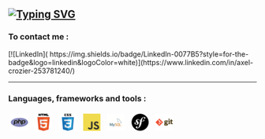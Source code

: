 <a href="https://git.io/typing-svg"><img src="https://readme-typing-svg.demolab.com?font=Fira+Code&pause=1000&color=22E4F7&center=faux&vCenter=vrai&multiline=true&width=650&height=110&lines=Hi+everyone+!+Welcome+to+my+GitHub;I%E2%80%99m+currently+working+on+became+a+backend+developper;I%E2%80%99m+learning+HTML%2C+CSS%2C+JS%2C+PHP%2C+MySQL+and+Symfony;I+look+forward+to+working+with+you+in+the+future+!" alt="Typing SVG" /></a>
---
<h3>To contact me : </h3>
[![LinkedIn]( https://img.shields.io/badge/LinkedIn-0077B5?style=for-the-badge&logo=linkedin&logoColor=white)](https://www.linkedin.com/in/axel-crozier-253781240/)

---
<h3>Languages, frameworks and tools : </h3>
<p float="left">
<img style="padding:5px ;" align="center" alt="PHP" width="35px" src="https://raw.githubusercontent.com/github/explore/80688e429a7d4ef2fca1e82350fe8e3517d3494d/topics/php/php.png"/>  <img style="padding:5px ;" align="center" alt="HTML" width="35px" src="https://raw.githubusercontent.com/github/explore/80688e429a7d4ef2fca1e82350fe8e3517d3494d/topics/html/html.png"/>  <img style="padding:5px ;" align="center" alt="CSS" width="35px" src="https://raw.githubusercontent.com/github/explore/80688e429a7d4ef2fca1e82350fe8e3517d3494d/topics/css/css.png"/>   <img style="padding:5px ;" align="center" alt="JS" width="35px" src="https://raw.githubusercontent.com/github/explore/80688e429a7d4ef2fca1e82350fe8e3517d3494d/topics/javascript/javascript.png"/>  <img style="padding:5px ;" align="center" alt="MySQL" width="35px" src="https://raw.githubusercontent.com/github/explore/80688e429a7d4ef2fca1e82350fe8e3517d3494d/topics/mysql/mysql.png"/>  <img style="padding:5px ;" align="center" alt="Symfony" width="35px" src="https://raw.githubusercontent.com/github/explore/80688e429a7d4ef2fca1e82350fe8e3517d3494d/topics/symfony/symfony.png"/>  <img style="padding:5px ;" align="center" alt="Git" width="35px" src="https://raw.githubusercontent.com/github/explore/80688e429a7d4ef2fca1e82350fe8e3517d3494d/topics/git/git.png"/>
</p>
